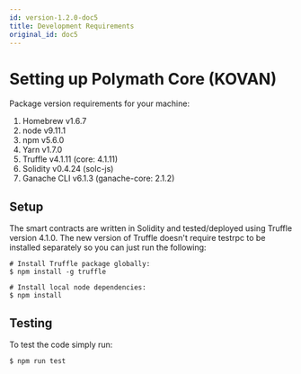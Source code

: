 ```yaml
---
id: version-1.2.0-doc5
title: Development Requirements
original_id: doc5
---
```


# Setting up Polymath Core (KOVAN)

Package version requirements for your machine:

1. Homebrew v1.6.7
2. node v9.11.1
3. npm v5.6.0
4. Yarn v1.7.0
5. Truffle v4.1.11 (core: 4.1.11)
6. Solidity v0.4.24 (solc-js)
7. Ganache CLI v6.1.3 (ganache-core: 2.1.2)


## Setup

The smart contracts are written in Solidity and tested/deployed using Truffle version 4.1.0. The new version of Truffle doesn't require testrpc to be installed separately so you can just run the following:

```
# Install Truffle package globally:
$ npm install -g truffle
```

```
# Install local node dependencies:
$ npm install
```
## Testing
To test the code simply run:
```
$ npm run test
```